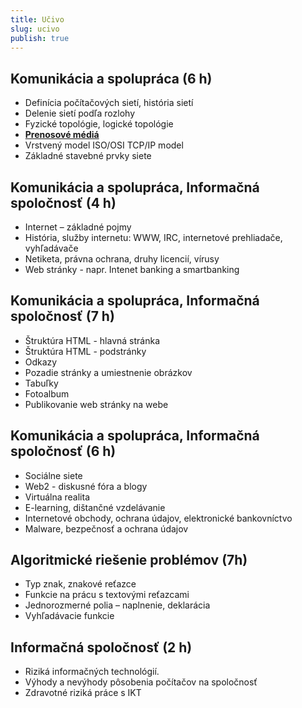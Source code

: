 ```yaml
---
title: Učivo
slug: ucivo
publish: true 
---
```


## Komunikácia a spolupráca (6 h)

- Definícia počítačových sietí, história sietí
- Delenie sietí podľa rozlohy
- Fyzické topológie, logické topológie
- **[Prenosové médiá](/2-rocnik/prenosove-media)**
- Vrstvený model ISO/OSI TCP/IP model
- Základné stavebné prvky siete

## Komunikácia a spolupráca, Informačná spoločnosť (4 h)

- Internet – základné pojmy
- História, služby internetu: WWW, IRC, internetové prehliadače, vyhľadávače
- Netiketa, právna ochrana, druhy licencií, vírusy
- Web stránky - napr. Intenet banking a smartbanking

## Komunikácia a spolupráca, Informačná spoločnosť (7 h)

- Štruktúra HTML - hlavná stránka
- Štruktúra HTML - podstránky
- Odkazy
- Pozadie stránky a umiestnenie obrázkov
- Tabuľky
- Fotoalbum
- Publikovanie web stránky na webe


## Komunikácia a spolupráca, Informačná spoločnosť (6 h)

- Sociálne siete
- Web2 - diskusné fóra a blogy
- Virtuálna realita
- E-learning, dištančné vzdelávanie
- Internetové obchody, ochrana údajov, elektronické bankovníctvo
- Malware, bezpečnosť a ochrana údajov

## Algoritmické riešenie problémov (7h)

- Typ znak, znakové reťazce
- Funkcie na prácu s textovými reťazcami
- Jednorozmerné polia – naplnenie, deklarácia
- Vyhľadávacie funkcie

## Informačná spoločnosť (2 h)

- Riziká informačných technológií.
- Výhody a nevýhody pôsobenia počítačov na spoločnosť
- Zdravotné riziká práce s IKT
